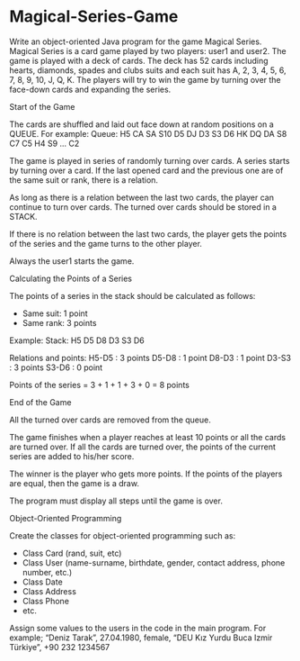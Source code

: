 # Magical-Series-Game
Write an object-oriented Java program for the game Magical Series.   Magical Series is a card game played by two players: user1 and user2.   The game is played with a deck of cards. The deck has 52 cards including hearts, diamonds, spades and clubs suits and each suit has A, 2, 3, 4, 5, 6, 7, 8, 9, 10, J, Q, K. The players will try to win the game by turning over the face-down cards and expanding the series. 

Start of the Game

The cards are shuffled and laid out face down at random positions on a QUEUE.
For example: 
Queue: H5 CA SA S10 D5 DJ D3 S3 D6 HK DQ DA S8 C7 C5 H4 S9 ... C2 

The game is played in series of randomly turning over cards. A series starts by turning over a card. If the last opened card and the previous one are of the same suit or rank, there is a relation. 

As long as there is a relation between the last two cards, the player can continue to turn over cards. The turned over cards should be stored in a STACK. 

If there is no relation between the last two cards, the player gets the points of the series and the game turns to the other player.  

Always the user1 starts the game. 


Calculating the Points of a Series

The points of a series in the stack should be calculated as follows: 
- Same suit: 1 point
- Same rank: 3 points

Example: 
Stack: H5 D5 D8 D3 S3 D6

Relations and points:
H5-D5 : 3 points
D5-D8 : 1 point
D8-D3 : 1 point
D3-S3 : 3 points
S3-D6 : 0 point

Points of the series = 3 + 1 + 1 + 3 + 0 = 8 points


End of the Game 

All the turned over cards are removed from the queue. 

The game finishes when a player reaches at least 10 points or all the cards are turned over. If all the cards are turned over, the points of the current series are added to his/her score.

The winner is the player who gets more points. If the points of the players are equal, then the game is a draw.

The program must display all steps until the game is over. 


Object-Oriented Programming

Create the classes for object-oriented programming such as: 
- Class Card      (rand, suit, etc)
- Class User      (name-surname, birthdate, gender, contact address, phone number, etc.)
- Class Date
- Class Address 
- Class Phone
- etc.  

Assign some values to the users in the code in the main program.
For example; “Deniz Tarak”, 27.04.1980, female, “DEU Kız Yurdu Buca Izmir Türkiye”, +90 232 1234567 


